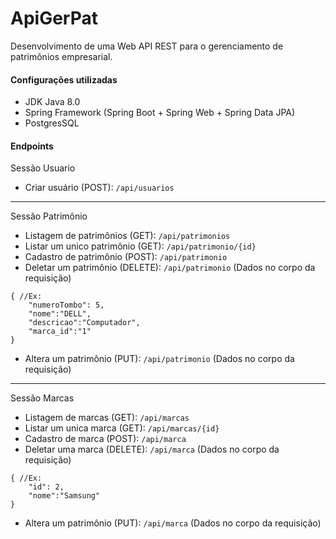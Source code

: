 # ApiGerPat

Desenvolvimento de uma Web API REST para o gerenciamento de patrimônios empresarial.


#### Configurações utilizadas
- JDK Java 8.0
- Spring Framework (Spring Boot + Spring Web + Spring Data JPA)
- PostgresSQL

#### Endpoints

Sessão Usuario
- Criar usuário (POST): `/api/usuarios`

---

Sessão Patrimônio
- Listagem de patrimônios (GET): `/api/patrimonios`
- Listar um unico patrimônio (GET): `/api/patrimonio/{id}`
- Cadastro de patrimônio (POST): `/api/patrimonio`
- Deletar um patrimônio (DELETE): `/api/patrimonio` (Dados no corpo da requisição)

```
{ //Ex:
    "numeroTombo": 5,                    
    "nome":"DELL",
    "descricao":"Computador",
    "marca_id":"1"      
}
```
- Altera um patrimônio (PUT): `/api/patrimonio` (Dados no corpo da requisição)

---

Sessão Marcas
- Listagem de marcas (GET): `/api/marcas`
- Listar um unica marca (GET): `/api/marcas/{id}`
- Cadastro de marca (POST): `/api/marca`
- Deletar uma marca (DELETE): `/api/marca` (Dados no corpo da requisição)

```
{ //Ex:
    "id": 2,                    
    "nome":"Samsung"     
}
```
- Altera um patrimônio (PUT): `/api/marca` (Dados no corpo da requisição)